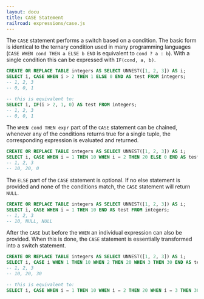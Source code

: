 ```yaml
---
layout: docu
title: CASE Statement
railroad: expressions/case.js
---
```


<div id="rrdiagram"></div>

The `CASE` statement performs a switch based on a condition. The basic form is identical to the ternary condition used in many programming languages (`CASE WHEN cond THEN a ELSE b END` is equivalent to `cond ? a : b`). With a single condition this can be expressed with `IF(cond, a, b)`.
```sql
CREATE OR REPLACE TABLE integers AS SELECT UNNEST([1, 2, 3]) AS i;
SELECT i, CASE WHEN i > 2 THEN 1 ELSE 0 END AS test FROM integers;
-- 1, 2, 3
-- 0, 0, 1

-- this is equivalent to:
SELECT i, IF(i > 2, 1, 0) AS test FROM integers;
-- 1, 2, 3
-- 0, 0, 1
```

The `WHEN cond THEN expr` part of the `CASE` statement can be chained, whenever any of the conditions returns true for a single tuple, the corresponding expression is evaluated and returned.

```sql
CREATE OR REPLACE TABLE integers AS SELECT UNNEST([1, 2, 3]) AS i;
SELECT i, CASE WHEN i = 1 THEN 10 WHEN i = 2 THEN 20 ELSE 0 END AS test FROM integers;
-- 1, 2, 3
-- 10, 20, 0
```

The `ELSE` part of the `CASE` statement is optional. If no else statement is provided and none of the conditions match, the `CASE` statement will return `NULL`.

```sql
CREATE OR REPLACE TABLE integers AS SELECT UNNEST([1, 2, 3]) AS i;
SELECT i, CASE WHEN i = 1 THEN 10 END AS test FROM integers;
-- 1, 2, 3
-- 10, NULL, NULL
```

After the `CASE` but before the `WHEN` an individual expression can also be provided. When this is done, the `CASE` statement is essentially transformed into a switch statement.

```sql
CREATE OR REPLACE TABLE integers AS SELECT UNNEST([1, 2, 3]) AS i;
SELECT i, CASE i WHEN 1 THEN 10 WHEN 2 THEN 20 WHEN 3 THEN 30 END AS test FROM integers;
-- 1, 2, 3
-- 10, 20, 30

-- this is equivalent to:
SELECT i, CASE WHEN i = 1 THEN 10 WHEN i = 2 THEN 20 WHEN i = 3 THEN 30 END AS test FROM integers;
```
